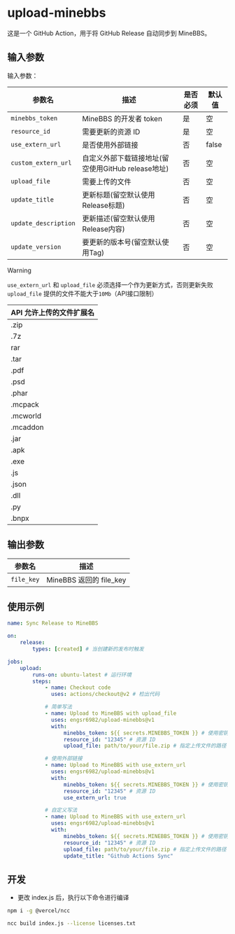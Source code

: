 # upload-minebbs

这是一个 GitHub Action，用于将 GitHub Release 自动同步到 MineBBS。

## 输入参数

输入参数：

| 参数名               | 描述                                               | 是否必须 | 默认值 |
| -------------------- | -------------------------------------------------- | -------- | ------ |
| `minebbs_token`      | MineBBS 的开发者 token                             | 是       | 空     |
| `resource_id`        | 需要更新的资源 ID                                  | 是       | 空     |
| `use_extern_url`     | 是否使用外部链接                                   | 否       | false  |
| `custom_extern_url`  | 自定义外部下载链接地址(留空使用GitHub release地址) | 否       | 空     |
| `upload_file`        | 需要上传的文件                                     | 否       | 空     |
| `update_title`       | 更新标题(留空默认使用Release标题)                  | 否       | 空     |
| `update_description` | 更新描述(留空默认使用Release内容)                  | 否       | 空     |
| `update_version`     | 要更新的版本号(留空默认使用Tag)                    | 否       | 空     |

> [!warning]
>
> `use_extern_url` 和 `upload_file` 必须选择一个作为更新方式，否则更新失败  
> `upload_file` 提供的文件不能大于`10Mb`（API接口限制）

| API 允许上传的文件扩展名 |
| ------------------------ |
| .zip                     |
| .7z                      |
| rar                      |
| .tar                     |
| .pdf                     |
| .psd                     |
| .phar                    |
| .mcpack                  |
| .mcworld                 |
| .mcaddon                 |
| .jar                     |
| .apk                     |
| .exe                     |
| .js                      |
| .json                    |
| .dll                     |
| .py                      |
| .bnpx                    |

## 输出参数

| 参数名     | 描述                    |
| ---------- | ----------------------- |
| `file_key` | MineBBS 返回的 file_key |

## 使用示例

```yml
name: Sync Release to MineBBS

on:
    release:
        types: [created] # 当创建新的发布时触发

jobs:
    upload:
        runs-on: ubuntu-latest # 运行环境
        steps:
            - name: Checkout code
              uses: actions/checkout@v2 # 检出代码

            # 简单写法
            - name: Upload to MineBBS with upload_file
              uses: engsr6982/upload-minebbs@v1
              with:
                  minebbs_token: ${{ secrets.MINEBBS_TOKEN }} # 使用密钥
                  resource_id: "12345" # 资源 ID
                  upload_file: path/to/your/file.zip # 指定上传文件的路径

            # 使用外部链接
            - name: Upload to MineBBS with use_extern_url
              uses: engsr6982/upload-minebbs@v1
              with:
                  minebbs_token: ${{ secrets.MINEBBS_TOKEN }} # 使用密钥
                  resource_id: "12345" # 资源 ID
                  use_extern_url: true

            # 自定义写法
            - name: Upload to MineBBS with use_extern_url
              uses: engsr6982/upload-minebbs@v1
              with:
                  minebbs_token: ${{ secrets.MINEBBS_TOKEN }} # 使用密钥
                  resource_id: "12345" # 资源 ID
                  upload_file: path/to/your/file.zip # 指定上传文件的路径
                  update_title: "Github Actions Sync"
```

## 开发

-   更改 index.js 后，执行以下命令进行编译

```bash
npm i -g @vercel/ncc

ncc build index.js --license licenses.txt
```
